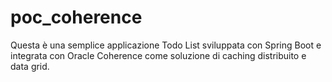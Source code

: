# poc_coherence
Questa è una semplice applicazione Todo List sviluppata con Spring Boot e integrata con Oracle Coherence come soluzione di caching distribuito e data grid.
